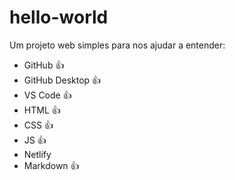 # hello-world
Um projeto web simples para nos ajudar a entender:
- GitHub 👍
- GitHub Desktop 👍
- VS Code 👍
- HTML 👍
- CSS 👍
- JS 👍
- Netlify 
- Markdown 👍

